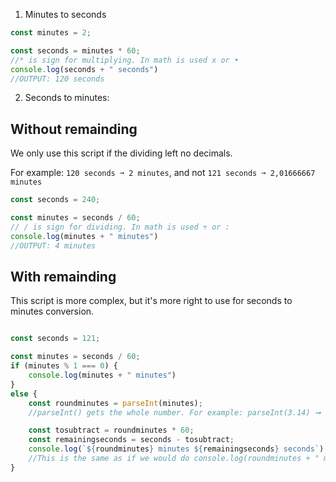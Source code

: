


1. Minutes to seconds
```js
const minutes = 2;

const seconds = minutes * 60;
//* is sign for multiplying. In math is used x or •  
console.log(seconds + " seconds")
//OUTPUT: 120 seconds
```

2. Seconds to minutes:
## Without remainding
We only use this script if the dividing left no decimals.

For example: `120 seconds ➞ 2 minutes`, and not `121 seconds ➞ 2,01666667 minutes`

```js
const seconds = 240;

const minutes = seconds / 60;
// / is sign for dividing. In math is used ÷ or :
console.log(minutes + " minutes")
//OUTPUT: 4 minutes
```

## With remainding
This script is more complex, but it's more right to use for seconds to minutes conversion.

```js

const seconds = 121;

const minutes = seconds / 60;
if (minutes % 1 === 0) {
    console.log(minutes + " minutes")
}
else {
    const roundminutes = parseInt(minutes);
    //parseInt() gets the whole number. For example: parseInt(3.14) ➞ 3

    const tosubtract = roundminutes * 60;
    const remainingseconds = seconds - tosubtract;
    console.log(`${roundminutes} minutes ${remainingseconds} seconds`)
    //This is the same as if we would do console.log(roundminutes + " minutes" + remainingseconds + " seconds")
}

```
